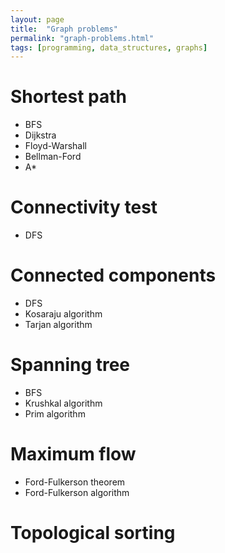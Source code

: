 ```yaml
---
layout: page
title:  "Graph problems"
permalink: "graph-problems.html"
tags: [programming, data_structures, graphs]
---
```


# Shortest path
* BFS
* Dijkstra
* Floyd-Warshall
* Bellman-Ford
* A*

# Connectivity test
* DFS

# Connected components
* DFS
* Kosaraju algorithm
* Tarjan algorithm

# Spanning tree
* BFS
* Krushkal algorithm
* Prim algorithm

# Maximum flow
* Ford-Fulkerson theorem
* Ford-Fulkerson algorithm

# Topological sorting
